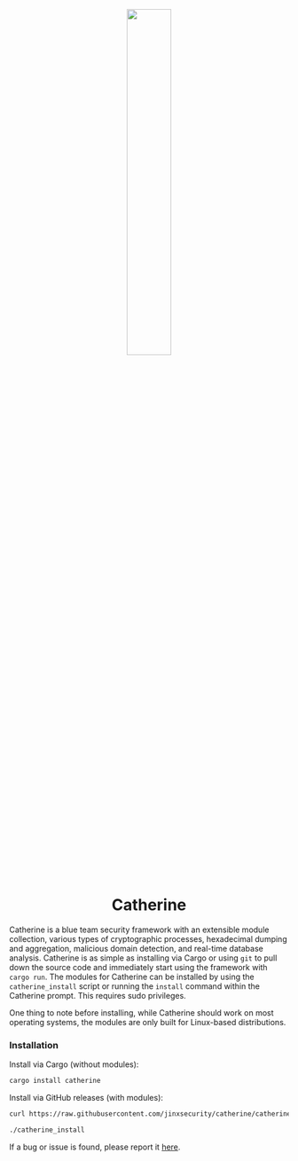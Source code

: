 <div align="center">
    <img src="https://raw.githubusercontent.com/jinxsecurity/catherine/main/assets/catherine_icon.png" width="40%" />
</div>

<h1 align="center">
    Catherine
</h1>

<!-- 📚 [Documentation](https://catherine.azazelm3dj3d.com) -->

Catherine is a blue team security framework with an extensible module collection, various types of cryptographic processes, hexadecimal dumping and aggregation, malicious domain detection, and real-time database analysis. Catherine is as simple as installing via Cargo or using `git` to pull down the source code and immediately start using the framework with `cargo run`. The modules for Catherine can be installed by using the `catherine_install` script or running the `install` command within the Catherine prompt. This requires sudo privileges.

One thing to note before installing, while Catherine should work on most operating systems, the modules are only built for Linux-based distributions.

### Installation
Install via Cargo (without modules):
```bash
cargo install catherine
```

Install via GitHub releases (with modules):
```bash
curl https://raw.githubusercontent.com/jinxsecurity/catherine/catherine_install && chmod +x catherine_install
```
```bash
./catherine_install
```

If a bug or issue is found, please report it [here](https://github.com/jinxsecurity/catherine/issues).